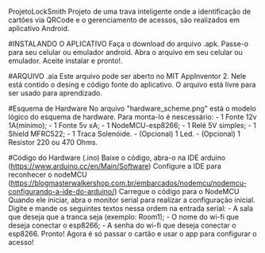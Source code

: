 ProjetoLockSmith
Projeto de uma trava inteligente onde a identificação de cartões via QRCode e o gerenciamento de acessos, são realizados em aplicativo Android.

#INSTALANDO O APLICATIVO
Faça o download do arquivo .apk. Passe-o para seu celular ou emulador android. Abra o arquivo em seu celular ou emulador. Aceite instalar e pronto!.

#ARQUIVO .aia
Este arquivo pode ser aberto no MIT AppInventor 2. Nele está contido o desing e código fonte do aplicativo. O arquivo está livre para ser usado para aprendizado.

#Esquema de Hardware
No arquivo "hardware_scheme.png" está o modelo lógico do esquema de hardware. Para monta-lo é nescessário: - 1 Fonte 12v 1A(mínimo); - 1 Fonte 5v xA; - 1 NodeMCU-esp8266; - 1 Relé 5V simples; - 1 Shield MFRC522; - 1 Traca Solenóide. - (Opcional) 1 Led. - (Opcional) 1 Resistor 220 ou 470 Ohms.

#Código do Hardware (.ino)
Baixe o código, abra-o na IDE arduino (https://www.arduino.cc/en/Main/Software) Configure a IDE para reconhecer o nodeMCU (https://blogmasterwalkershop.com.br/embarcados/nodemcu/nodemcu-configurando-a-ide-do-arduino/) Carregue o código para o NodeMCU Quando ele iniciar, abra o monitor serial para realizar a configuração inicial. Digite e mande os seguintes textos nessa ordem na entrada serial: - A sala que deseja que a tranca seja (exemplo: Room1); - O nome do wi-fi que deseja conectar o esp8266; - A senha do wi-fi que deseja conectar o esp8266. Pronto! Agora é só passar o cartão e usar o app para configurar o acesso!
